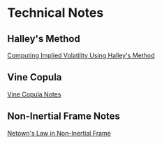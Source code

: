 # Technical Notes 

## Halley's Method

[Computing Implied Volatility Using Halley's Method](./ImpliedVolatility.html)


## Vine Copula

[Vine Copula Notes](./vinecopulanotes.html)

## Non-Inertial Frame Notes
[Netown's Law in Non-Inertial Frame](./fromRotatingframes.pdf)


